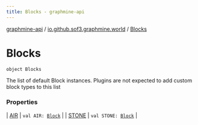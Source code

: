 ```yaml
---
title: Blocks - graphmine-api
---
```


[graphmine-api](../../index.html) / [io.github.sof3.graphmine.world](../index.html) / [Blocks](./index.html)

# Blocks

`object Blocks`

The list of default Block instances. Plugins are not expected to add custom block types to this list

### Properties

| [AIR](-a-i-r.html) | `val AIR: `[`Block`](../-block/index.html) |
| [STONE](-s-t-o-n-e.html) | `val STONE: `[`Block`](../-block/index.html) |

